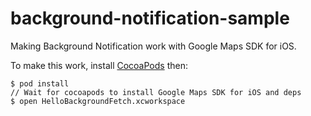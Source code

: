 background-notification-sample
==============================

Making Background Notification work with Google Maps SDK for iOS.

To make this work, install [CocoaPods](http://cocoapods.org/) then:

    $ pod install
    // Wait for cocoapods to install Google Maps SDK for iOS and deps
    $ open HelloBackgroundFetch.xcworkspace


